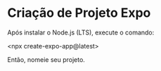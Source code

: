 # Criação de Projeto Expo

Após instalar o Node.js (LTS), execute o comando:

<npx create-expo-app@latest>

Então, nomeie seu projeto.